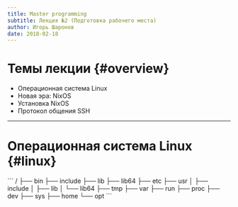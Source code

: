 ```yaml
---
title: Master programming
subtitle: Лекция №2 (Подготовка рабочего места)
author: Игорь Шаронов
date: 2018-02-18
---
```


# Темы лекции {#overview}

* Операционная система Linux
* Новая эра: NixOS
* Установка NixOS
* Протокол общения SSH

---

# Операционная система Linux {#linux}

<div class='column' style='float:left'>
```
/
├── bin
├── include
├── lib
├── lib64
├── etc
├── usr
│   ├── include
│   ├── lib
│   └── lib64
├── tmp
├── var
├── run
├── proc
├── dev
├── sys
├── home
└── opt
```
</div>

<div class='column'>
* Истинная среда для программирования
* Пакетный менеджер (apt, yum, portage, aur, ...)
* Системные демоны --- `systemd`
* Большой выбор библиотек
* Поддержка многих языков программирования
* Переменные окружения (`PATH`, `USER`, ...)
* Статические и динамические библиотеки
</div>

---

# Новая эра: NixOS {#nixos-overview}

* Сайт сообщества [nixos.org](https://nixos.org)
* Пакетный менеджер --- конфигурационный скрипт `/etc/nixos/configuration.nix`
* Используется функциональный язык `nix-expression`
* Поддерживает как сборку из исходников, так и установку бинарных пакетов
* Любые бинарные пакеты поддерживаются: deb, rpm, tar.gz, ...
* **Изолированные окружения**

---

## Установка NixOS {#nixos-setup}

Установка подробно дана в [nixos-setup](nixos-setup.html)

Сборка программ происходит в изолированном окружении `load-env-gcc`
```
[guest@nixos:~/mycpu]$ load-env-gcc
[nix-shell:~/mycpu]$ cmake /shared/mycpu/
-- The C compiler identification is GNU 6.4.0
-- The CXX compiler identification is GNU 6.4.0
-- Check for working C compiler: /nix/store/3mpsvihv6n9af6qi3vhbkmxay93fmi84-gcc-wrapper-6.4.0/bin/gcc
-- Check for working C compiler: /nix/store/3mpsvihv6n9af6qi3vhbkmxay93fmi84-gcc-wrapper-6.4.0/bin/gcc -- works
-- Detecting C compiler ABI info
-- Detecting C compiler ABI info - done
-- Detecting C compile features
-- Detecting C compile features - done
-- Check for working CXX compiler: /nix/store/3mpsvihv6n9af6qi3vhbkmxay93fmi84-gcc-wrapper-6.4.0/bin/g++
-- Check for working CXX compiler: /nix/store/3mpsvihv6n9af6qi3vhbkmxay93fmi84-gcc-wrapper-6.4.0/bin/g++ -- works
-- Detecting CXX compiler ABI info
-- Detecting CXX compiler ABI info - done
-- Detecting CXX compile features
-- Detecting CXX compile features - done
-- Configuring done
-- Generating done
-- Build files have been written to: /home/guest/mycpu
[nix-shell:~/mycpu]$ exit
[guest@nixos:~/mycpu]$ make -j # можно собирать не в изолированном окружении
[ 25%] Building C object CMakeFiles/server.dir/cuse.c.o
[ 50%] Building C object CMakeFiles/client.dir/cuse_client.c.o
[ 75%] Linking C executable client
[100%] Linking C executable server
[100%] Built target client
[100%] Built target server
[guest@nixos:~/mycpu]$ ./client
Usage: cuse_client FIOC_FILE COMMAND

COMMANDS
  s [SIZE]     : get size if SIZE is omitted, set size otherwise
  r SIZE [OFF] : read SIZE bytes @ OFF (dfl 0) and output to stdout
  w SIZE [OFF] : write SIZE bytes @ OFF (dfl 0) from stdin
```

## Настройка доступа по SSH {#nixos-install-cont}

Необходимо сделать перенаправление порта 22 гостевой системы на любой доступный порт хоста (2222, 5022 и т.д.)

```
$ virsh edit nixos
```

```diff
--- /tmp/nixos.xml	2018-02-18 12:22:24.753601712 +0300
+++ /dev/fd/63	2018-02-18 12:23:38.123210214 +0300
@@ -1,4 +1,4 @@
-<domain type='kvm'>
+<domain type='kvm' xmlns:qemu='http://libvirt.org/schemas/domain/qemu/1.0'>
   <name>nixos</name>
   <uuid>bd0ab376-6fee-428b-a30c-f1091afbcba6</uuid>
   <memory unit='KiB'>1048576</memory>
@@ -108,4 +108,9 @@
       <address type='pci' domain='0x0000' bus='0x00' slot='0x08' function='0x0'/>
     </memballoon>
   </devices>
+  <qemu:commandline>
+    <qemu:arg value='-redir'/>
+    <qemu:arg value='tcp:2222::22'/>
+  </qemu:commandline>
 </domain>
```

## SSH {#ssh}

<div class='column' style='float:left'>
* Secure SHell --- удалённая безопасная оболочка
* Ничем не отличается от shell
* Позволяет создавать туннели:

    ```
    work -> router -> home
    ```
* Генерация личного ключа `ssh-keygen`
</div>

<div class='column'>
```
$ tree ~/.ssh/
/home/igor/.ssh/
├── authorized_keys
├── config
├── id_rsa
├── id_rsa.pub
└── known_hosts

0 directories, 4 files
```
</div>

## Настройка SSH {#ssh-setup}

Настройка алиасов
```
$ ssh -p 2222 guest@localhost
<Ctrl-D>
$ cat ~/.ssh/config
Host nixos
    User guest
    Hostname localhost
    Port 2222
<Ctrl-D>
$ ssh nixos
```

Добавление ключа в виртуальную машину
```
$ ssh nixos 'mkdir ~/.ssh/'
$ scp /home/igor/.ssh/id_rsa.pub nixos:~/.ssh/authorized_keys
```

---

## Проверка работоспособности окружения {#nixos-check}

Внутри виртуальной машины:
```
[guest@nixos:~]$ load-env-gcc
[nix-shell:~]$ pkg-config --cflags --libs fuse3
-I/nix/store/r6fjssaw0ppzfd106wmjc2rlkkxyfvig-fuse-3.2.0/include/fuse3 \
-L/nix/store/r6fjssaw0ppzfd106wmjc2rlkkxyfvig-fuse-3.2.0/lib -lfuse3 -lpthread

[nix-shell:~]$ wget https://raw.githubusercontent.com/libfuse/libfuse/master/example/cuse.c
[nix-shell:~]$ wget https://raw.githubusercontent.com/libfuse/libfuse/master/example/cuse_client.c
[nix-shell:~]$ wget https://raw.githubusercontent.com/libfuse/libfuse/master/example/ioctl.h
[nix-shell:~]$ gcc -o cuse cuse.c `pkg-config --cflags --libs fuse3`
[nix-shell:~]$ gcc -o client cuse_client.c `pkg-config --cflags --libs fuse3`
[nix-shell:~]$ ls
client  cuse  cuse.c  cuse_client.c  ioctl.h
[nix-shell:~]$ exit # или <Ctrl-D>
[guest@nixos:~]$ sudo ./cuse --name=123
[guest@nixos:~]$ ll /dev/123
crw------- 1 root root 248, 0 Feb 18 22:47 /dev/123
[guest@nixos:~]$ echo hello  | sudo ./client /dev/123 w 6
Writing 6 bytes
transferred 6 bytes (0 -> 6)

[guest@nixos:~]$ sudo ./client /dev/123 r 10
hello
transferred 6 bytes (6 -> 6)

[guest@nixos:~]$ sudo systemctl poweroff
```

---

# Задание {#task}

1. Настроить виртуальное окружение
2. Ответить на вопрос о `hardware-configuration.nix`
